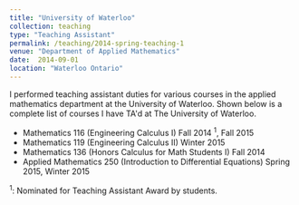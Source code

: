 ```yaml
---
title: "University of Waterloo"
collection: teaching
type: "Teaching Assistant"
permalink: /teaching/2014-spring-teaching-1
venue: "Department of Applied Mathematics"
date:  2014-09-01
location: "Waterloo Ontario"
---
```


I performed teaching assistant duties for various courses in the applied mathematics department at the University of Waterloo.  Shown below is a complete list of courses I have TA'd at The University of Waterloo.



* Mathematics 116 (Engineering Calculus I) Fall 2014 <sup>1</sup>, Fall 2015
* Mathematics 119 (Engineering Calculus II) Winter 2015
* Mathematics 136 (Honors Calculus for Math Students I) Fall 2014
* Applied Mathematics 250 (Introduction to Differential Equations) Spring 2015, Winter 2015

<sup>1</sup>: Nominated for Teaching Assistant Award by students.